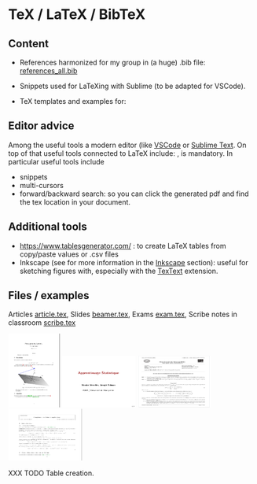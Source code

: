 # TeX / LaTeX / BibTeX

## Content

- References harmonized for my group in (a huge) .bib file: [references_all.bib](biblio/references_all.bib)

- Snippets used for LaTeXing with Sublime (to be adapted for VSCode).

- TeX templates and examples for:



## Editor advice 

Among the useful tools a modern editor (like [VSCode](https://code.visualstudio.com/) or [Sublime Text](https://www.sublimetext.com/).
On top of that useful tools connected to LaTeX include:
, is mandatory.
In particular useful tools include 
- snippets
- multi-cursors 
- forward/backward search: so you can click the generated pdf and find the tex location in your document.


## Additional tools

- https://www.tablesgenerator.com/ : to create LaTeX tables from copy/paste values or .csv files
- Inkscape (see for more information in the [Inkscape](../inkscape/README.md) section): useful for sketching figures with, especially with the [TexText](https://inkscape.org/~jcwinkler/%E2%98%85textext) extension.


## Files / examples
Articles [article.tex](draft-article/article.tex), Slides [beamer.tex](draft-beamer/beamer.tex), Exams [exam.tex](draft-exam/exam.tex), Scribe notes in classroom [scribe.tex](draft-scribe/scribe.tex)


[<img src="sharedimages/article.png" width="105" height="150">](draft-article/article.tex)
[<img src="sharedimages/beamer.png" width="150" height="105">](draft-beamer/beamer.tex)
[<img src="sharedimages/examen.png" width="150" height="105">](draft-exam/exam.tex)
[<img src="sharedimages/scribe.png" width="150" height="105">](draft-scribe/scribe.tex)

XXX TODO Table creation.